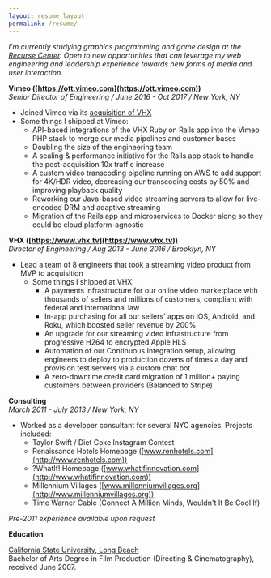 ```yaml
---
layout: resume_layout
permalink: /resume/
---
```

*I'm currently studying graphics programming and game design at the [Recurse
Center](https://www.recurse.com). Open to new opportunities that can leverage
my web engineering and leadership experience towards new forms of media and 
user interaction.*

**Vimeo ([https://ott.vimeo.com](https://ott.vimeo.com))**  
*Senior Director of Engineering / June 2016 - Oct 2017 / New York, NY*  


* Joined Vimeo via its [acquisition of VHX](https://www.theverge.com/2016/5/2/11554434/vimeo-acquires-vhx)
* Some things I shipped at Vimeo:
  * API-based integrations of the VHX Ruby on Rails app into the Vimeo PHP stack
    to merge our media pipelines and customer bases
  * Doubling the size of the engineering team
  * A scaling & performance initiative for the Rails app stack to handle the
    post-acquisition 10x traffic increase
  * A custom video transcoding pipeline running on AWS to add support for 4K/HDR
    video, decreasing our transcoding costs by 50% and improving playback quality
  * Reworking our Java-based video streaming servers to allow for live-encoded
    DRM and adaptive streaming
  * Migration of the Rails app and microservices to Docker along so they could
    be cloud platform-agnostic

**VHX ([https://www.vhx.tv](https://www.vhx.tv))**  
*Director of Engineering / Aug 2013 - June 2016 / Brooklyn, NY*  

* Lead a team of 8 engineers that took a streaming video product from MVP to
  acquisition
  * Some things I shipped at VHX:
    * A payments infrastructure for our online video marketplace with thousands
      of sellers and millions of customers, compliant with federal and
      international law
    * In-app purchasing for all our sellers' apps on iOS, Android, and Roku,
      which boosted seller revenue by 200%
    * An upgrade for our streaming video infrastructure from progressive H264 to
      encrypted Apple HLS
    * Automation of our Continuous Integration setup, allowing engineers to 
      deploy to production dozens of times a day and provision test servers via 
      a custom chat bot
    * A zero-downtime credit card migration of 1 million+ paying customers
      between providers (Balanced to Stripe)

**Consulting**  
*March 2011 - July 2013 / New York, NY*  

* Worked as a developer consultant for several NYC agencies. Projects included:
  * Taylor Swift / Diet Coke Instagram Contest
  * Renaissance Hotels Homepage ([www.renhotels.com](http://www.renhotels.com))  
  * ?WhatIf! Homepage ([www.whatifinnovation.com](http://www.whatifinnovation.com))  
  * Millennium Villages ([www.millenniumvillages.org](http://www.millenniumvillages.org))  
  * Time Warner Cable (Connect A Million Minds, Wouldn't It Be Cool If)

*Pre-2011 experience available upon request*

**Education**  

[California State University, Long Beach](http://www.csulb.edu)  
Bachelor of Arts Degree in Film Production (Directing &amp; Cinematography),
received June 2007. 
